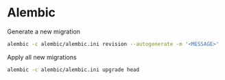 # Alembic
Generate a new migration
```bash
alembic -c alembic/alembic.ini revision --autogenerate -m '<MESSAGE>'
```

Apply all new migrations
```bash
alembic -c alembic/alembic.ini upgrade head
```